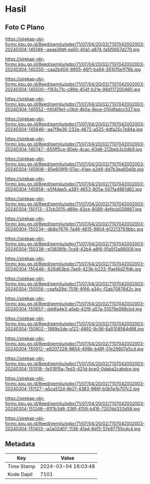 # Hasil

## Foto C Plano

https://sirekap-obj-formc.kpu.go.id/8eed/pemilu/pdpr/71/07/04/20/02/7107042002003-20240304-145149--aeaa39df-ea50-40a1-a874-fa5f0657d270.jpg

https://sirekap-obj-formc.kpu.go.id/8eed/pemilu/pdpr/71/07/04/20/02/7107042002003-20240304-145350--caa2b404-9905-46f1-ba94-261015e1f76b.jpg

https://sirekap-obj-formc.kpu.go.id/8eed/pemilu/pdpr/71/07/04/20/02/7107042002003-20240304-145500--f183c71c-c99d-454f-b21e-98d117200460.jpg

https://sirekap-obj-formc.kpu.go.id/8eed/pemilu/pdpr/71/07/04/20/02/7107042002003-20240304-145552--fd04f9e1-c0bd-4b5a-8ece-010dfadcc527.jpg

https://sirekap-obj-formc.kpu.go.id/8eed/pemilu/pdpr/71/07/04/20/02/7107042002003-20240304-145646--aa7f8e26-232a-4672-a525-4dfa25c7e84a.jpg

https://sirekap-obj-formc.kpu.go.id/8eed/pemilu/pdpr/71/07/04/20/02/7107042002003-20240304-145747--855ff5ce-80eb-4cac-83d6-212beb3c0db9.jpg

https://sirekap-obj-formc.kpu.go.id/8eed/pemilu/pdpr/71/07/04/20/02/7107042002003-20240304-145908--85e609f9-07ac-41ae-a2d4-4d7b3ea65e0b.jpg

https://sirekap-obj-formc.kpu.go.id/8eed/pemilu/pdpr/71/07/04/20/02/7107042002003-20240304-145958--e5f4dae5-a381-4653-805a-507fa4861d62.jpg

https://sirekap-obj-formc.kpu.go.id/8eed/pemilu/pdpr/71/07/04/20/02/7107042002003-20240304-150113--37cb3015-d69e-43ce-8089-4efecb028867.jpg

https://sirekap-obj-formc.kpu.go.id/8eed/pemilu/pdpr/71/07/04/20/02/7107042002003-20240304-150234--db8e7676-7a46-4615-9804-b12213793bbc.jpg

https://sirekap-obj-formc.kpu.go.id/8eed/pemilu/pdpr/71/07/04/20/02/7107042002003-20240304-150338--e13836fb-7cd4-42b4-a8f4-91a5f2a89009.jpg

https://sirekap-obj-formc.kpu.go.id/8eed/pemilu/pdpr/71/07/04/20/02/7107042002003-20240304-150446--626d63bd-7ae9-423b-b233-1faef4d21fdb.jpg

https://sirekap-obj-formc.kpu.go.id/8eed/pemilu/pdpr/71/07/04/20/02/7107042002003-20240304-150556--ceafa29d-7518-4f66-a34c-f2ab7087842c.jpg

https://sirekap-obj-formc.kpu.go.id/8eed/pemilu/pdpr/71/07/04/20/02/7107042002003-20240304-150657--dddfa4e3-a5eb-42f9-a57a-51079e088cbd.jpg

https://sirekap-obj-formc.kpu.go.id/8eed/pemilu/pdpr/71/07/04/20/02/7107042002003-20240304-150802--1889e2de-a122-4892-8c56-6a5108564d98.jpg

https://sirekap-obj-formc.kpu.go.id/8eed/pemilu/pdpr/71/07/04/20/02/7107042002003-20240304-150912--e8207228-8854-499b-b49f-01e29807e5cd.jpg

https://sirekap-obj-formc.kpu.go.id/8eed/pemilu/pdpr/71/07/04/20/02/7107042002003-20240304-151018--fe51915a-7ed3-421d-bce0-0daba2cabdce.jpg

https://sirekap-obj-formc.kpu.go.id/8eed/pemilu/pdpr/71/07/04/20/02/7107042002003-20240304-151127--a5ca512d-8b21-4383-986f-b0b5e1b707c2.jpg

https://sirekap-obj-formc.kpu.go.id/8eed/pemilu/pdpr/71/07/04/20/02/7107042002003-20240304-151248--81f1b3d6-336f-4159-b416-7207dd333d58.jpg

https://sirekap-obj-formc.kpu.go.id/8eed/pemilu/pdpr/71/07/04/20/02/7107042002003-20240304-151403--a2a02d07-1138-41ad-8d15-57e97755cdc4.jpg


## Metadata

| Key        | Value               |
| ---------- | ------------------- |
| Time Stamp | 2024-03-04 16:03:48 |
| Kode Dapil | 7101                |



